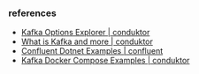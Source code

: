 ### references

- [Kafka Options Explorer | conduktor](https://www.conduktor.io/kafka/kafka-options-explorer/)
- [What is Kafka and more | conduktor](https://www.conduktor.io/kafka/what-is-apache-kafka/)
- [Confluent Dotnet Examples | confluent](https://github.com/confluentinc/confluent-kafka-dotnet/tree/master/examples)
- [Kafka Docker Compose Examples | conduktor](https://github.com/conduktor/kafka-stack-docker-compose)

